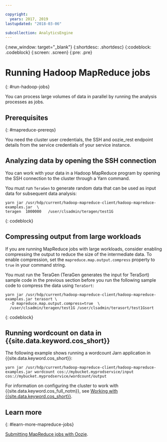 ```yaml
---

copyright:
  years: 2017, 2019
lastupdated: "2018-03-06"

subcollection: AnalyticsEngine
---
```


<!-- Attribute definitions -->
{:new_window: target="_blank"}
{:shortdesc: .shortdesc}
{:codeblock: .codeblock}
{:screen: .screen}
{:pre: .pre}

# Running Hadoop MapReduce jobs
{: #run-hadoop-jobs}

You can process large volumes of data in parallel by running the analysis processes as jobs.

## Prerequisites
{: #mapreduce-prereqs}

You need the cluster user credentials, the SSH and oozie_rest endpoint details from the service credentials of your service instance.

## Analyzing data by opening the SSH connection

You can work with your data in a Hadoop MapReduce program by opening the SSH connection to the cluster through a Yarn command.

You must run `TeraGen` to generate random data that can be used as input data for subsequent data analysis:

```
yarn jar /usr/hdp/current/hadoop-mapreduce-client/hadoop-mapreduce-examples.jar  \
teragen  1000000   /user/clsadmin/teragen/test1G
```
{: codeblock}

## Compressing output from large workloads

If you are running MapReduce jobs with large workloads, consider enabling compressing the output to reduce the size of the intermediate data. To enable compression, set the `mapreduce.map.output.compress` property to `true` in your command string.

You must run the TeraGen (TeraGen generates the input for TeraSort) sample code in the previous section before you run the following sample code to compress the data using `TeraSort`:

```
yarn jar /usr/hdp/current/hadoop-mapreduce-client/hadoop-mapreduce-examples.jar terasort \
  -D mapreduce.map.output.compress=true  \
  /user/clsadmin/teragen/test1G /user/clsadmin/terasort/test1Gsort
```
{: codeblock}

## Running wordcount on data in {{site.data.keyword.cos_short}}

The following example shows running a wordcount Jarn application in {{site.data.keyword.cos_short}}:
```
yarn jar /usr/hdp/current/hadoop-mapreduce-client/hadoop-mapreduce-examples.jar wordcount cos://mybucket.myprodservice/input cos://mybucket.myprodservice/wordcount/output
```

For information on configuring the cluster to work with {{site.data.keyword.cos_full_notm}}, see [Working with  {{site.data.keyword.cos_short}}](/docs/services/AnalyticsEngine?topic=AnalyticsEngine-config-cluster-cos).

## Learn more
{: #learn-more-mapreduce-jobs}

[Submitting MapReduce jobs with Oozie](/docs/services/AnalyticsEngine?topic=AnalyticsEngine-working-with-oozie).
